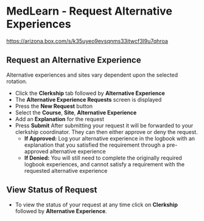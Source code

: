 # MedLearn - Request Alternative Experiences

https://arizona.box.com/s/k35uyeo9evsqnms33itwcf3l9u7qhroa

## Request an Alternative Experience
Alternative experiences and sites vary dependent upon the selected rotation.
* Click the **Clerkship** tab followed by **Alternative Experience**
* The **Alternative Experience Requests** screen is displayed
* Press the **New Request** button
* Select the **Course**, **Site**, **Alternative Experience**
* Add an **Explanation** for the request
* Press **Submit**
After submitting your request it will be forwarded to your clerkship coordinator. They can then either approve or deny the request.
    * **If Approved:** Log your alternative experience in the logbook with an explanation that you satisfied the requirement through a pre-approved alternative experience
    * **If Denied:** You will still need to complete the originally required logbook experiences, and cannot satisfy a requirement with the requested alternative experience

## View Status of Request

* To view the status of your request at any time click on **Clerkship** followed by **Alternative Experience**.
